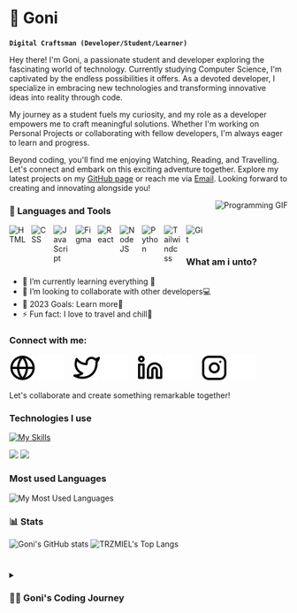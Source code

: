 # 🤖 Goni
**`Digital Craftsman (Developer/Student/Learner)`**

Hey there! I'm Goni, a passionate student and developer exploring the fascinating world of technology. Currently studying Computer Science, I'm captivated by the endless possibilities it offers. As a devoted developer, I specialize in embracing new technologies and transforming innovative ideas into reality through code.

My journey as a student fuels my curiosity, and my role as a developer empowers me to craft meaningful solutions. Whether I'm working on Personal Projects or collaborating with fellow developers, I'm always eager to learn and progress.

Beyond coding, you'll find me enjoying Watching, Reading, and Travelling. Let's connect and embark on this exciting adventure together. Explore my latest projects on my [GitHub page](https://github.com/algonisulaiman) or reach me via [Email](mailto:goni@centreforenergy.org). Looking forward to creating and innovating alongside you!

<div style="float: right;">
  <img src="programming.gif" style="width: 500px;" alt="Programming GIF">
</div>

### 🧰 Languages and Tools
<img align="left" alt="HTML" width="30px" style="padding-right:10px;" src="https://cdn.jsdelivr.net/gh/devicons/devicon/icons/html5/html5-plain.svg" />
<img align="left" alt="CSS" width="30px" style="padding-right:10px;" src="https://cdn.jsdelivr.net/gh/devicons/devicon/icons/css3/css3-plain.svg" />
<img align="left" alt="JavaScript" width="30px" style="padding-right:10px;" src="https://cdn.jsdelivr.net/gh/devicons/devicon/icons/javascript/javascript-plain.svg" />
<img align="left" alt="Figma" width="30px" style="padding-right:10px;" src="https://cdn.jsdelivr.net/gh/devicons/devicon/icons/figma/figma-original.svg" />
<img align="left" alt="React" width="30px" style="padding-right:10px;" src="https://cdn.jsdelivr.net/gh/devicons/devicon/icons/react/react-original.svg" />
<img align="left" alt="NodeJS" width="30px" style="padding-right:10px;" src="https://cdn.jsdelivr.net/gh/devicons/devicon/icons/nodejs/nodejs-original.svg" />
<img align="left" alt="Python" width="30px" style="padding-right:10px;" src="https://cdn.jsdelivr.net/gh/devicons/devicon/icons/python/python-plain.svg" />
<img align="left" alt="Tailwindcss" width="30px" style="padding-right:10px;" src="https://cdn.jsdelivr.net/gh/devicons/devicon/icons/tailwindcss/tailwindcss-plain.svg" />
<img align="left" alt="Git" width="30px" style="padding-right:10px;" src="https://cdn.jsdelivr.net/gh/devicons/devicon/icons/git/git-original.svg" />
<br />

#

### What am i unto?
- 🌱 I’m currently learning everything 🤣
- 👯 I’m looking to collaborate with other developers💻
- 🥅 2023 Goals: Learn more🥅
- ⚡ Fun fact: I love to travel and chill🚢

### Connect with me:

[![website](./img/globe-light.svg)](https://amgoni.me#gh-light-mode-only)
[![website](./img/globe-dark.svg)](https://amgoni.me#gh-dark-mode-only)
&nbsp;&nbsp;
[![website](./img/twitter-light.svg)](https://twitter.com/brogonie#gh-light-mode-only)
[![website](./img/twitter-dark.svg)](https://twitter.com/brogonie#gh-dark-mode-only)
&nbsp;&nbsp;
[![website](./img/linkedin-light.svg)](https://linkedin.com/in/algoni#gh-light-mode-only)
[![website](./img/linkedin-dark.svg)](https://linkedin.com/in/algoni#gh-dark-mode-only)
&nbsp;&nbsp;
[![website](./img/instagram-light.svg)](https://instagram.com/brogonie#gh-light-mode-only)
[![website](./img/instagram-dark.svg)](https://instagram.com/brogonie#gh-dark-mode-only)


Let's collaborate and create something remarkable together!

### Technologies I use

[![My Skills](https://skillicons.dev/icons?i=cs,dotnet,cpp,python,angular,ts,js,linux&theme=dark)](https://skillicons.dev)

<div>
  <img src="https://img.shields.io/badge/Arch_Linux-1793D1?style=for-the-badge&logo=arch-linux&logoColor=white"/>
  <img src="https://img.shields.io/badge/Windows-0078D6?style=for-the-badge&logo=windows&logoColor=white"/>
</div>

### Most used Languages

![My Most Used Languages](https://github-readme-stats.vercel.app/api/top-langs/?username=Azrielx86&theme=gotham&layout=compact&hide=HTML,CSS,SCSS,VHDL,Assembly&exclude_repo=ProyectoFinalPOO,PracticasComputoGrafico_2024-1)

### 📊 Stats

![Goni's GitHub stats](https://github-readme-stats.vercel.app/api?username=algonisulaiman&show_icons=true&theme=vue-dark)
![TRZMIEL's Top Langs](https://github-readme-stats.vercel.app/api/top-langs/?username=algonisulaiman&layout=compact&theme=vue-dark)

#

<details>
 <summary><h3>👨‍💻 Goni's Coding Journey</h3></summary>
   I started my coding journey as a naive computer science student with a passion to learn everything I could about this programming world - code, unix, linux, theory. Embarking on a coding journey has been an exhilarating odyssey for me. From the moment I typed my first line of code, I was captivated by the art of crafting digital worlds and bringing ideas to life. What began as a curious exploration quickly evolved into a passionate pursuit. With each challenge I tackled, whether it was deciphering complex algorithms or building interactive websites, I discovered the power of persistence and problem-solving. As I delved into various programming languages and technologies, I found myself continuously pushing boundaries and embracing the thrill of innovation. Through every project I've undertaken, I've not only honed my technical skills but also cultivated a deep appreciation for collaboration and the boundless possibilities that coding unlocks. My coding journey is a testament to the remarkable fusion of creativity, logic, and endless discovery that the world of programming offers, and I'm excited to see where this ever-evolving path takes me next.
